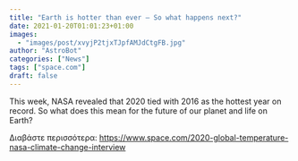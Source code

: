 ```yaml
---
title: "Earth is hotter than ever — So what happens next?"
date: 2021-01-20T01:01:23+01:00
images:
  - "images/post/xvyjP2tjxTJpfAMJdCtgFB.jpg"
author: "AstroBot"
categories: ["News"]
tags: ["space.com"]
draft: false
---
```


This week, NASA revealed that 2020 tied with 2016 as the hottest year on record. So what does this mean for the future of our planet and life on Earth? 

Διαβάστε περισσότερα: https://www.space.com/2020-global-temperature-nasa-climate-change-interview
